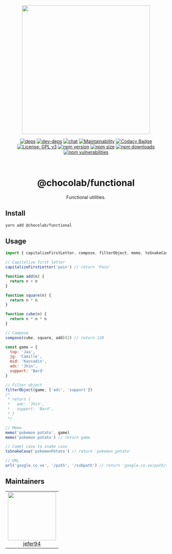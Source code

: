 <div align="center">
  <br>
  <br>

  <a href="https://github.com/jefer94/algorithm">
    <img width="400"
      src="https://img.shields.io/badge/choco-functional-green.svg?style=for-the-badge&colorA=21252b&colorB=568af2">
  </a>

  [![deps](https://img.shields.io/david/jefer94/choco?path=packages%2Ffunctional)](https://david-dm.org/jefer94/choco?path=packages/functional)
  [![dev-deps](https://img.shields.io/david/dev/jefer94/choco?path=packages%2Ffunctional)](https://david-dm.org/jefer94/choco?path=packages/functional)
  [![chat](https://badges.gitter.im/jefer94/choco.svg)](https://gitter.im/jefer94/choco)
  [![Maintainability](https://api.codeclimate.com/v1/badges/5a4fd7ce7e0345f692fb/maintainability)](https://codeclimate.com/github/jefer94/choco/maintainability)
  [![Codacy Badge](https://app.codacy.com/project/badge/Grade/ee185db880024f3b81a5699acde77b06)](https://www.codacy.com/manual/jefer94/choco?utm_source=github.com&amp;utm_medium=referral&amp;utm_content=jefer94/choco&amp;utm_campaign=Badge_Grade)
  [![License: GPL v3](https://img.shields.io/badge/License-GPLv3-blue.svg?style=flat)](https://www.gnu.org/licenses/gpl-3.0)
  [![npm version](https://img.shields.io/npm/v/%40chocolab%2Ffunctional.svg?style=flat)](https://www.npmjs.com/package/@chocolab/functional)
  [![npm size](https://img.shields.io/bundlephobia/min/%40chocolab%2Ffunctional)](https://www.npmjs.com/package/@chocolab/functional)
  [![npm downloads](https://img.shields.io/npm/dt/@chocolab/functional)](https://www.npmjs.com/package/@chocolab/functional)
  [![npm vulnerabilities](https://img.shields.io/snyk/vulnerabilities/npm/@chocolab/functional)](https://www.npmjs.com/package/@chocolab/functional)

  <br>
  <h1>@chocolab/functional</h1>
  <p>Functional utilities.</p>
</div>

## Install

```bash
yarn add @chocolab/functional
```

## Usage

```javascript
import { capitalizeFirstLetter, compose, filterObject, memo, toSnakeCase, url } from '@chocolab/functional'

// Capitalize first letter
capitalizeFirstLetter('pain') // return 'Pain'

function add(n) {
  return n + n
}

function square(n) {
  return n * n
}

function cube(n) {
  return n * n * n
}

// Compose
compose(cube, square, add)(2) // return 128

const game = {
  top: 'Jax',
  jg: 'Camille',
  mid: 'Kassadin',
  adc: 'Jhin',
  support: 'Bard'
}

// Filter object
filterObject(game, ['adc', 'support'])
/*
 * return {
 *   adc: 'Jhin',
 *   support: 'Bard',
 * }
 */

// Memo
memo('pokemon potato', game)
memo('pokemon potato') // return game

// Camel case to snake case
toSnakeCase('pokemonPotato') // return 'pokemon_potato'

// URL
url('google.co.ve', '/path', '/subpath') // return 'google.co.ve/path/subpath'

```

## Maintainers

<table>
  <tbody>
    <tr>
      <td align="center" valign="top">
        <img width="150" height="150" src="https://github.com/jefer94.png?s=150">
        <br>
        <a href="https://github.com/jefer94">jefer94</a>
      </td>
     </tr>
  </tbody>
</table>
